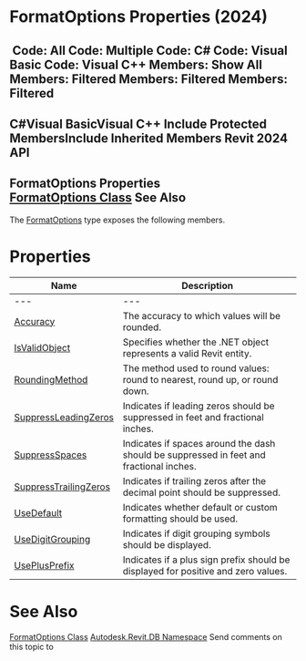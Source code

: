 # FormatOptions Properties (2024)

﻿
 Code: All Code: Multiple Code: C# Code: Visual Basic Code: Visual C++  Members: Show All Members: Filtered Members: Filtered Members: Filtered   
---  
C#Visual BasicVisual C++
Include Protected MembersInclude Inherited Members
Revit 2024 API  
---  
FormatOptions Properties  
[FormatOptions Class](70f78207-1109-3906-8e67-cd27df1f0ae8.md "FormatOptions Class") See Also  
---  
The [FormatOptions](70f78207-1109-3906-8e67-cd27df1f0ae8.md "FormatOptions Class") type exposes the following members.
# Properties
| Name | Description |
| --- | --- |
| --- | --- | --- |
| [Accuracy](bbba6604-8961-3a26-4e1f-73c2a2169464.md "Accuracy Property") | The accuracy to which values will be rounded. |
| [IsValidObject](95736978-cf1e-bcd7-40a2-ff07338e3876.md "IsValidObject Property") | Specifies whether the .NET object represents a valid Revit entity. |
| [RoundingMethod](35d26d7d-fb06-5b54-8a62-8ef03256aae5.md "RoundingMethod Property") | The method used to round values: round to nearest, round up, or round down. |
| [SuppressLeadingZeros](669988d4-c3fa-e9f6-0c15-f8a3a448c619.md "SuppressLeadingZeros Property") | Indicates if leading zeros should be suppressed in feet and fractional inches. |
| [SuppressSpaces](559fd4bd-df8f-5cdc-9202-3f7cf342053d.md "SuppressSpaces Property") | Indicates if spaces around the dash should be suppressed in feet and fractional inches. |
| [SuppressTrailingZeros](ef764b5a-89c3-551a-b1d5-16f40f374316.md "SuppressTrailingZeros Property") | Indicates if trailing zeros after the decimal point should be suppressed. |
| [UseDefault](e817be98-c824-0c22-bf5f-d293e67c8985.md "UseDefault Property") | Indicates whether default or custom formatting should be used. |
| [UseDigitGrouping](76d95bbc-e2d6-8373-b453-82bab482d0f5.md "UseDigitGrouping Property") | Indicates if digit grouping symbols should be displayed. |
| [UsePlusPrefix](e19d1060-709b-c81e-2068-646307ec0956.md "UsePlusPrefix Property") | Indicates if a plus sign prefix should be displayed for positive and zero values. |

# See Also
[FormatOptions Class](70f78207-1109-3906-8e67-cd27df1f0ae8.md "FormatOptions Class")
[Autodesk.Revit.DB Namespace](87546ba7-461b-c646-cbb1-2cb8f5bff8b2.md "Autodesk.Revit.DB Namespace")
Send comments on this topic to 